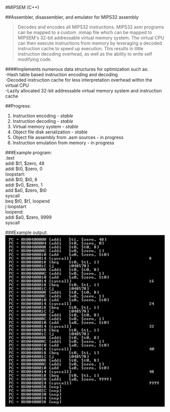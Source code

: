 #MIPSEM (C++)  

##Assembler, disassembler, and emulator for MIPS32 assembly   
   
>Decodes and encodes all MIPS32 instructions.  MIPS32 asm programs can be mapped to a custom .mmap file which can be mapped to MIPSEM's 32-bit addressable virtual memory system.  The virtual CPU can then execute instructions from memory by leveraging a decoded instruction cache to speed up execution.  This results in little instruction decoding overhead, as well as the ability to write self modifying code.   
  
####Implements numerous data structures for optimization such as:     
	-Hash table based instruction encoding and decoding    
	-Decoded instruction cache for less interpretation overhead within the virtual CPU   
	-Lazily allocated 32-bit addressable virtual memory system and instruction cache   
   
   
##Progress:   
1. Instruction encoding	-	*stable*     
2. Instruction decoding	-	*stable*     
3. Virtual memory system	-	*stable*     
4. Object file disk serialization	-	*stable*     
5. Object file assembly from .asm sources	-	in progress
6. Instruction emulation from memory	-	  in progress    
   
###Example program:      
.text   
addi	$t1, $zero, 48   
addi	$t0, $zero, 0   
loopstart:   
addi	$t0, $t0, 8   
addi	$v0, $zero, 1   
add	$a0, $zero, $t0   
syscall	   
beq	$t0, $t1, loopend   
j	loopstart   
loopend:    
addi	$a0, $zero, 9999	   
syscall				   		   
   
###Example output:   
![Alt text](/demos/program1output.png?raw=true)